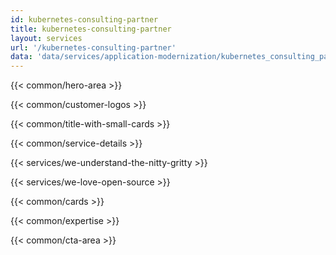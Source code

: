 ```yaml
---
id: kubernetes-consulting-partner
title: kubernetes-consulting-partner
layout: services
url: '/kubernetes-consulting-partner'
data: 'data/services/application-modernization/kubernetes_consulting_partner.json'
---
```



<!-- Build Better Cloud Native Products Faster -->
{{< common/hero-area >}}
<!-- Trusted by leading companies -->
{{< common/customer-logos >}}
<!-- Benefits of Progressive Delivery Consulting Services-->
{{< common/title-with-small-cards >}}
<!-- Platform Engineering Services for Growth -->
{{< common/service-details >}}
<!-- We Understand the Nitty-Gritty! -->
{{< services/we-understand-the-nitty-gritty >}}
<!-- We Love Open Source -->
{{< services/we-love-open-source >}}

<!-- need this section: Implement Progressive Delivery with Argo Rollouts, Flagger Experts -->
<!-- Why InfraCloud for Progressive Delivery Consulting Services? -->
{{< common/cards >}}
<!-- Team with the Diverse Set of Technical Expertise -->
{{< common/expertise >}}
<!-- Ready to Build Better Cloud Native Products? -->
{{< common/cta-area >}}


